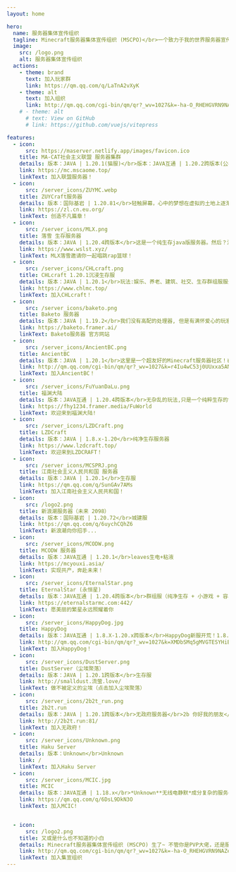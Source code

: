 ```yaml
---
layout: home

hero:
  name: 服务器集体宣传组织
  tagline: Minecraft服务器集体宣传组织 (MSCPO)</br>一个致力于我的世界服务器宣传和技术交流的新兴组织（×）服主同好群（√）
  image:
    src: /logo.png
    alt: 服务器集体宣传组织
  actions:
    - theme: brand
      text: 加入玩家群
      link: https://qm.qq.com/q/LaTnA2vXyK
    - theme: alt
      text: 加入组织
      link: http://qm.qq.com/cgi-bin/qm/qr?_wv=1027&k=-ha-O_RHEHGVRN9NAZem0ERNmHe7T51C&authKey=1Xb0FkaaJ1VwawDAZQIDz4eGFi6I32VMj6zN5pMgusmRBq%2FDhipJirNgXqHgQ51W&noverify=0&group_code=715969715
    # - theme: alt
      # text: View on GitHub
      # link: https://github.com/vuejs/vitepress

features:
  - icon:
      src: https://maserver.netlify.app/images/favicon.ico
    title: MA-CAT社会主义联盟 服务器集群
    details: 版本：JAVA | 1.20.1(猫服)</br>版本：JAVA互通 | 1.20.2跨版本(公社)</br>目前联盟下有两台生电服务器，一台是M&A互助公社，为公开状态的服务器，主张直接民主和全员民主，一台是共产猫服，为半公开状态，主张通过集权和计划分配，直接调控服务器经济发展。
    link: https://mc.mscaome.top/
    linkText: 加入联盟服务器！
  - icon:
      src: /server_icons/ZUYMC.webp
    title: ZUYCraft服务器
    details: 版本：国际基岩 | 1.20.81</br>轻触屏幕，心中的梦想在虚拟的土地上逐渐成形；在这片建筑天地里，和我们一起：筑梦于虚拟，
    link: https://zl.cn.eu.org/
    linkText: 创造不凡篇章！
  - icon:
      src: /server_icons/MLX.png
    title: 落雪 生存服务器
    details: 版本：JAVA | 1.20.4跨版本</br>这是一个纯生存java版服务器。然后？没了，嗯，没了。（你干嘛哎呦！）
    link: https://www.wslst.xyz/
    linkText: MLX落雪邀请你一起唱跳rap篮球！
  - icon:
      src: /server_icons/CHLcraft.png
    title: CHLcraft 1.20.1沉浸生存服
    details: 版本：JAVA | 1.20.1</br>玩法:娱乐、养老、建筑、社交、生存群组服服务器
    link: https://www.chlmc.top/
    linkText: 加入CHLcraft！
  - icon:
      src: /server_icons/baketo.png
    title: Baketo 服务器
    details: 版本：JAVA | 1.19.2</br>我们没有高配的处理器, 但是有满怀爱心的玩家和服务器!</br>注：服务器网站不适应Chrome手机版</br>因和3b3t发生严重的冲突，服务器可能会永久关闭
    link: https://baketo.framer.ai/
    linkText: Baketo服务器 官方网站
  - icon:
      src: /server_icons/AncientBC.png
    title: AncientBC
    details: 版本：JAVA | 1.20.1</br>这里是一个超友好的Minecraft服务器社区！在原版基础添加更多玩法和地形，不影响生电，无圈地，无论是玩家互动，养老，建筑，生电都是没有问题哒！
    link: http://qm.qq.com/cgi-bin/qm/qr?_wv=1027&k=r4Iu4wC53j0UUxxa5ANc0qIu_hYtk4vn&authKey=FSsA4Kh4BHqJlH8MzKieRS%2Fv4cp3rJHDF5sp1mSpALYVctxdP5IBCQpDEz1ZwHSD&noverify=0&group_code=681032398
    linkText: 加入AncientBC！
  - icon:
      src: /server_icons/FuYuanDaLu.png
    title: 福渊大陆
    details: 版本：JAVA互通 | 1.20.4跨版本</br>无杂乱的玩法,只是一个纯粹生存的世界。欢迎您于此：享受时光、结交好友或是探索世界。
    link: https://fhy1234.framer.media/FuWorld
    linkText: 欢迎来到福渊大陆!
  - icon:
      src: /server_icons/LZDCraft.png
    title: LZDCraft
    details: 版本：JAVA | 1.8.x-1.20</br>纯净生存服务器
    link: https://www.lzdcraft.top/
    linkText: 欢迎来到LZDCRAFT！
  - icon:
      src: /server_icons/MCSPRJ.png
    title: 江南社会主义人民共和国 服务器
    details: 版本：JAVA | 1.20.1</br>生存服
    link: https://qm.qq.com/q/SunGAv7AMs
    linkText: 加入江南社会主义人民共和国！
  - icon:
      src: /logo2.png
    title: 新浪潮服务器（未来 2098）
    details: 版本：国际基岩 | 1.20.72</br>城建服
    link: https://qm.qq.com/q/6uychCQhZ6
    linkText: 新浪潮向你招手...
  - icon:
      src: /server_icons/MCODW.png
    title: MCODW 服务器
    details: 版本：JAVA互通 | 1.20.1</br>leaves生电+粘液
    link: https://mcyouxi.asia/
    linkText: 实现共产，奔赴未来！
  - icon:
      src: /server_icons/EternalStar.png
    title: EternalStar (永恒星)
    details: 版本：JAVA互通 | 1.20.4跨版本</br>群组服（纯净生存 + 小游戏 + 容易爆炸的RPG）
    link: https://eternalstarmc.com:442/
    linkText: 愿美丽的繁星永远照耀着你
  - icon:
      src: /server_icons/HappyDog.jpg
    title: HappyDog
    details: 版本：JAVA互通 | 1.8.X-1.20.x跨版本</br>HappyDog新服开荒！1.8.X-1.20.x多版本支持！且支持基岩版玩家进入服务器！无正版无白名单，快来一键进服玩耍！快来和小伙伴占山为王吧！
    link: http://qm.qq.com/cgi-bin/qm/qr?_wv=1027&k=XMDbSMq5gMVGTESYHiBOQB80SoYJA7U4&authKey=qRhuSkFIxpfQc9CYs4MnfidRNI2cOcrT1HqoJbVV7%2BujhsywsYPx8Kv0NzuCitxd&noverify=0&group_code=192088919
    linkText: 加入HappyDog！
  - icon:
      src: /server_icons/DustServer.png
    title: DustServer（尘埃聚落）
    details: 版本：JAVA | 1.20.1跨版本</br>生存服
    link: http://smalldust.流萤.love/
    linkText: 做不被定义的尘埃（点击加入尘埃聚落）
  - icon:
      src: /server_icons/2b2t_run.png
    title: 2b2t.run
    details: 版本：JAVA | 1.20.1跨版本</br>无政府服务器</br>2b 你好我的朋友</br>2t 我不知道该说什么
    link: http://2b2t.run:81/
    linkText: 加入无政府！
  - icon:
      src: /server_icons/Unknown.png
    title: Haku Server
    details: 版本：Unknown</br>Unknown
    link: /
    linkText: 加入Haku Server
  - icon:
      src: /server_icons/MCIC.jpg
    title: MCIC
    details: 版本：JAVA互通 | 1.18.x</br>*Unknown**无线电静默*成分复杂的服务器
    link: https://qm.qq.com/q/6DsL9DkN3O
    linkText: 加入MCIC!


  - icon:
      src: /logo2.png
    title: 又或是什么也不知道的小白
    details: Minecraft服务器集体宣传组织 (MSCPO) 生了~ 不管你是PVP大佬，还是服主
    link: http://qm.qq.com/cgi-bin/qm/qr?_wv=1027&k=-ha-O_RHEHGVRN9NAZem0ERNmHe7T51C&authKey=1Xb0FkaaJ1VwawDAZQIDz4eGFi6I32VMj6zN5pMgusmRBq%2FDhipJirNgXqHgQ51W&noverify=0&group_code=715969715
    linkText: 加入集宣组织
---
```

<script>
export default {
  mounted() {
    this.shuffleElements();
    // 如果确实需要在挂载后调用 reload() 方法，确保该方法已经定义
    // this.reload();
  },
  methods: {
    shuffleElements() {
      const elements = Array.from(document.querySelectorAll('div.VPFeatures .container .items .item'));
      const parent = document.querySelector('div.VPFeatures .container .items');

      for (let i = elements.length - 1; i > 0; i--) {
        const j = Math.floor(Math.random() * (i + 1));
        const temp = elements[i];
        elements[i] = elements[j];
        elements[j] = temp;
      }

      // 清空父元素并将重新排序后的元素添加到父元素中
      parent.innerHTML = '';
      elements.forEach(element => {
        parent.appendChild(element);
      });
    }
  }
}
</script>
